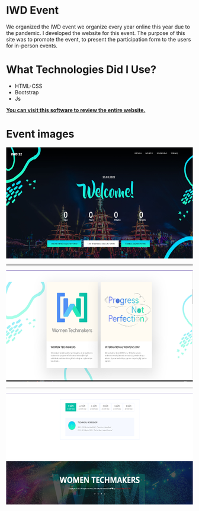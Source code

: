 # IWD Event

We organized the IWD event we organize every year online this year due to the pandemic. I developed the website for this event.
The purpose of this site was to promote the event, to present the participation form to the users for in-person events.

# What Technologies Did I Use?

* HTML-CSS
* Bootstrap 
* Js

**[You can visit this software to review the entire website.](http://wtmturkey.cf/)**

# Event images

<img src="images/header.png"  width="600" height="300">

---------------- 

<img src="images/card.png"  width="600" height="300">

--------------------

<img src="images/footer.png"  width="600" height="300">